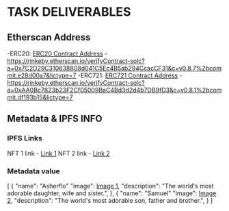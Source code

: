 # TASK DELIVERABLES

## Etherscan Address

-ERC20: [ERC20 Contract Address](https://rinkeby.etherscan.io/verifyContract-solc?a=0x7C2D29C310638808d041C5Ec4B5ab294CcacCF31&c=v0.8.7%2bcommit.e28d00a7&lictype=7) - https://rinkeby.etherscan.io/verifyContract-solc?a=0x7C2D29C310638808d041C5Ec4B5ab294CcacCF31&c=v0.8.7%2bcommit.e28d00a7&lictype=7
-ERC721: [ERC721 Contract Address](https://rinkeby.etherscan.io/verifyContract-solc?a=0xAA0Bc7823b23F2Cf05009BaC4Bd3d2d4b7DB9fD3&c=v0.8.1%2bcommit.df193b15&lictype=7) - https://rinkeby.etherscan.io/verifyContract-solc?a=0xAA0Bc7823b23F2Cf05009BaC4Bd3d2d4b7DB9fD3&c=v0.8.1%2bcommit.df193b15&lictype=7

## Metadata & IPFS INFO

### IPFS Links

NFT 1 link - [Link 1](ipfs://QmRr5GZSKY7WxM2wbsa4U5TT7CK3kWkWWSCzm3wPqXkQov)
NFT 2 link - [Link 2](ipfs://QmVsFXtS4v6vFfZPC9CTJ9JZ7NUywoQhynUoZjpHzSKE1g)

### Metadata value

[
{
"name": "Asherflo"
"image": [Image 1](ipfs://QmW8n9pNUWSfR761wA2aNehFisjLLgXcb3FqKkCJVi3zdx),
"description": "The world's most adorable daughter, wife and sister.",
},
{
"name": "Samuel"
"image": [Image 2](ipfs://Qme9R6s79WRcTibXdQCB2Sjk3ZXrJmrafneoMzEN7XH5j1),
"description": "The world's most adorable son, father and brother.",
}
]
